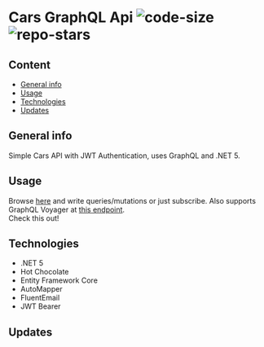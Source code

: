 # Cars GraphQL Api ![code-size](https://img.shields.io/github/languages/code-size/ptakpiotr/carsgql?style=plastic) ![repo-stars](https://img.shields.io/github/stars/ptakpiotr/carsgql?style=social)

## Content
* [General info](#general-info)
* [Usage](#usage)
* [Technologies](#technologies)
* [Updates](#updates)

## General info
Simple Cars API with JWT Authentication, uses GraphQL and .NET 5.

## Usage
Browse [here](http://carsgqlapi.herokuapp.com/graphql/) and write queries/mutations or just subscribe. 
Also supports GraphQL Voyager at [this endpoint](http://carsgqlapi.herokuapp.com/ui/voyager).
<br />
Check this out!

## Technologies
* .NET 5
* Hot Chocolate
* Entity Framework Core
* AutoMapper
* FluentEmail
* JWT Bearer

## Updates